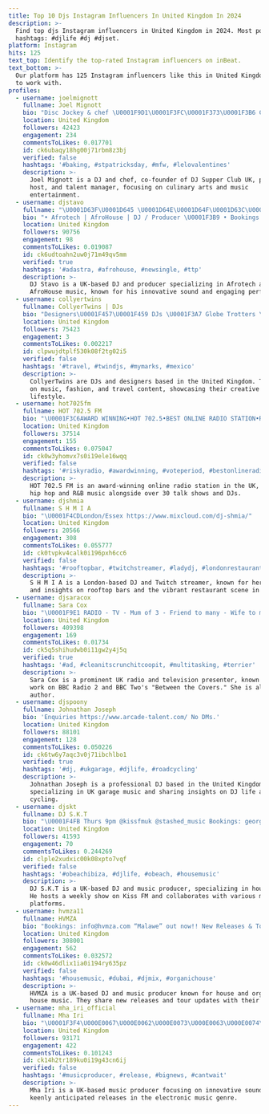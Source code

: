 ```yaml
---
title: Top 10 Djs Instagram Influencers In United Kingdom In 2024
description: >-
  Find top djs Instagram influencers in United Kingdom in 2024. Most popular
  hashtags: #djlife #dj #djset.
platform: Instagram
hits: 125
text_top: Identify the top-rated Instagram influencers on inBeat.
text_bottom: >-
  Our platform has 125 Instagram influencers like this in United Kingdom for you
  to work with.
profiles:
  - username: joelmignott
    fullname: Joel Mignott
    bio: "Disc Jockey & chef \U0001F9D1\U0001F3FC‍\U0001F373\U0001F3B6 Co- Founder of @djsupperclubuk • Host on @soabpodcast \U0001F378 Talent management @abdlents"
    location: United Kingdom
    followers: 42423
    engagement: 234
    commentsToLikes: 0.017701
    id: ck6ubaqy18hg00j71rbm8z3bj
    verified: false
    hashtags: '#baking, #stpatricksday, #mfw, #lelovalentines'
    description: >-
      Joel Mignott is a DJ and chef, co-founder of DJ Supper Club UK, podcast
      host, and talent manager, focusing on culinary arts and music
      entertainment.
  - username: djstavo
    fullname: "\U0001D63F\U0001D645 \U0001D64E\U0001D64F\U0001D63C\U0001D651\U0001D64A"
    bio: "• Afrotech | AfroHouse | DJ / Producer \U0001F3B9 • Bookings: info@djstavo.com \U0001F4CD\U0001F1EC\U0001F1E7"
    location: United Kingdom
    followers: 90756
    engagement: 98
    commentsToLikes: 0.019087
    id: ck6udtoahn2uw0j71m49qv5mm
    verified: true
    hashtags: '#adastra, #afrohouse, #newsingle, #ttp'
    description: >-
      DJ Stavo is a UK-based DJ and producer specializing in Afrotech and
      AfroHouse music, known for his innovative sound and engaging performances.
  - username: collyertwins
    fullname: CollyerTwins | DJs
    bio: "Designers\U0001F457\U0001F459 DJs \U0001F3A7 Globe Trotters \U0001F30D By @loannecollyer and @jordanderusett Collyertwins@gmail.com"
    location: United Kingdom
    followers: 75423
    engagement: 3
    commentsToLikes: 0.002217
    id: clpwujdtplf530k08f2tg02i5
    verified: false
    hashtags: '#travel, #twindjs, #mymarks, #mexico'
    description: >-
      CollyerTwins are DJs and designers based in the United Kingdom. They focus
      on music, fashion, and travel content, showcasing their creative
      lifestyle.
  - username: hot7025fm
    fullname: HOT 702.5 FM
    bio: "\U0001F3C6AWARD WINNING•HOT 702.5•BEST ONLINE RADIO STATION•Risky Radio•HIP HOP/RNB• 30+ Risky Talk Shows & DJ’s in FM sound. 1.8 Million Documented Listeners!"
    location: United Kingdom
    followers: 37514
    engagement: 155
    commentsToLikes: 0.075047
    id: ck0w3yhomvx7s0i19ele16wqq
    verified: false
    hashtags: '#riskyradio, #awardwinning, #voteperiod, #bestonlineradio'
    description: >-
      HOT 702.5 FM is an award-winning online radio station in the UK, featuring
      hip hop and R&B music alongside over 30 talk shows and DJs.
  - username: djshmia
    fullname: S H M I A
    bio: "\U0001F4CDLondon/Essex https://www.mixcloud.com/dj-shmia/"
    location: United Kingdom
    followers: 20566
    engagement: 308
    commentsToLikes: 0.055777
    id: ck0tvpkv4calk0i196pxh6cc6
    verified: false
    hashtags: '#rooftopbar, #twitchstreamer, #ladydj, #londonrestaurants'
    description: >-
      S H M I A is a London-based DJ and Twitch streamer, known for her mixes
      and insights on rooftop bars and the vibrant restaurant scene in Essex.
  - username: djsaracox
    fullname: Sara Cox
    bio: "\U0001F9E1 RADIO - TV - Mum of 3 - Friend to many - Wife to my 1&only \U0001F399️ 4-7pm\_@bbcradio2\_ \U0001F4D6 BETWEEN THE COVERS S5 tues7pm,\_@bbctwo\_ \U0001F4DA BOOK Out Now “Thrown”"
    location: United Kingdom
    followers: 409398
    engagement: 169
    commentsToLikes: 0.01734
    id: ck5q5shihudwb0i11gw2y4j5q
    verified: true
    hashtags: '#ad, #cleanitscrunchitcoopit, #multitasking, #terrier'
    description: >-
      Sara Cox is a prominent UK radio and television presenter, known for her
      work on BBC Radio 2 and BBC Two's "Between the Covers." She is also an
      author.
  - username: djspoony
    fullname: Johnathan Joseph
    bio: 'Enquiries https://www.arcade-talent.com/ No DMs.'
    location: United Kingdom
    followers: 88101
    engagement: 128
    commentsToLikes: 0.050226
    id: ck6tw6y7aqc3v0j71ibchlbo1
    verified: true
    hashtags: '#dj, #ukgarage, #djlife, #roadcycling'
    description: >-
      Johnathan Joseph is a professional DJ based in the United Kingdom,
      specializing in UK garage music and sharing insights on DJ life and road
      cycling.
  - username: djskt
    fullname: DJ S.K.T
    bio: "\U0001F4FB Thurs 9pm @kissfmuk @stashed_music Bookings: georgia@radiusartists.com"
    location: United Kingdom
    followers: 41593
    engagement: 70
    commentsToLikes: 0.244269
    id: clple2xudxic00k08xpto7vqf
    verified: false
    hashtags: '#obeachibiza, #djlife, #obeach, #housemusic'
    description: >-
      DJ S.K.T is a UK-based DJ and music producer, specializing in house music.
      He hosts a weekly show on Kiss FM and collaborates with various music
      platforms.
  - username: hvmza11
    fullname: HVMZA
    bio: "Bookings: info@hvmza.com “Malawe” out now!! New Releases & Tour Dates \U0001F447\U0001F3FD"
    location: United Kingdom
    followers: 308001
    engagement: 562
    commentsToLikes: 0.032572
    id: ck0w46dlix1ia0i194ry635pz
    verified: false
    hashtags: '#housemusic, #dubai, #djmix, #organichouse'
    description: >-
      HVMZA is a UK-based DJ and music producer known for house and organic
      house music. They share new releases and tour updates with their audience.
  - username: mha_iri_official
    fullname: Mha Iri
    bio: "\U0001F3F4\U000E0067\U000E0062\U000E0073\U000E0063\U000E0074\U000E007F Bookings: tom@paramountartists.com Management: kathi@mhairitechno.com"
    location: United Kingdom
    followers: 93171
    engagement: 422
    commentsToLikes: 0.101243
    id: ck14h2tr189ku0i19g43cn6ij
    verified: false
    hashtags: '#musicproducer, #release, #bignews, #cantwait'
    description: >-
      Mha Iri is a UK-based music producer focusing on innovative sounds and
      keenly anticipated releases in the electronic music genre.
---
```


